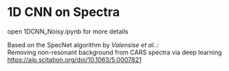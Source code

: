 # 1D CNN on Spectra

open 1DCNN_Noisy.ipynb for more details

Based on the SpecNet algorithm by *Valensise et al.*.:  
Removing non-resonant background from CARS spectra via deep learning https://aip.scitation.org/doi/10.1063/5.0007821
    